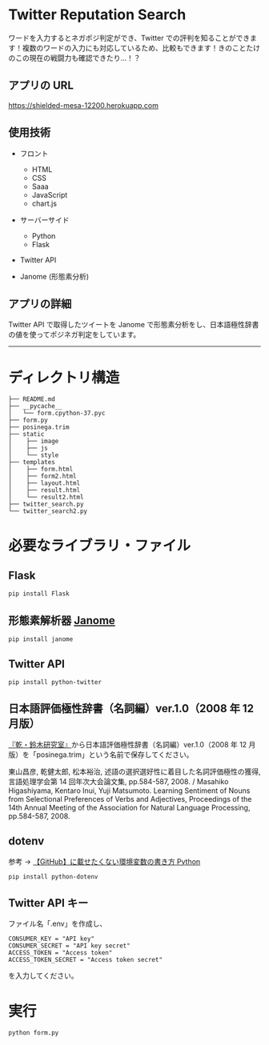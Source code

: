 # Twitter Reputation Search

ワードを入力するとネガポジ判定ができ、Twitter での評判を知ることができます！複数のワードの入力にも対応しているため、比較もできます！きのことたけのこの現在の戦闘力も確認できたり...！？

## アプリの URL

https://shielded-mesa-12200.herokuapp.com

## 使用技術

- フロント

  - HTML
  - CSS
  - Saaa
  - JavaScript
  - chart.js

- サーバーサイド
  - Python
  - Flask
- Twitter API
- Janome (形態素分析)

## アプリの詳細

Twitter API で取得したツイートを Janome で形態素分析をし、日本語極性辞書の値を使ってポジネガ判定をしています。

---

# ディレクトリ構造

```
├── README.md
├── __pycache__
│   └── form.cpython-37.pyc
├── form.py
├── posinega.trim
├── static
│    ├── image
│    ├── js
│    └── style
├── templates
│    ├── form.html
│    ├── form2.html
│    ├── layout.html
│    ├── result.html
│    └── result2.html
├── twitter_search.py
└── twitter_search2.py

```

# 必要なライブラリ・ファイル

## Flask

```
pip install Flask
```

## 形態素解析器 [Janome](https://mocobeta.github.io/janome/)

```
pip install janome
```

## Twitter API

```
pip install python-twitter
```

## 日本語評価極性辞書（名詞編）ver.1.0（2008 年 12 月版）

[『乾・鈴木研究室』](http://www.cl.ecei.tohoku.ac.jp/index.php?Open%20Resources%2FJapanese%20Sentiment%20Polarity%20Dictionary)から日本語評価極性辞書（名詞編）ver.1.0（2008 年 12 月版）を「posinega.trim」という名前で保存してください。

東山昌彦, 乾健太郎, 松本裕治, 述語の選択選好性に着目した名詞評価極性の獲得, 言語処理学会第 14 回年次大会論文集, pp.584-587, 2008. / Masahiko Higashiyama, Kentaro Inui, Yuji Matsumoto. Learning Sentiment of Nouns from Selectional Preferences of Verbs and Adjectives, Proceedings of the 14th Annual Meeting of the Association for Natural Language Processing, pp.584-587, 2008.

## dotenv

参考 → [【GitHub】に載せたくない環境変数の書き方 Python](https://qiita.com/hedgehoCrow/items/2fd56ebea463e7fc0f5b)

```
pip install python-dotenv
```

## Twitter API キー

ファイル名「.env」を作成し、

```
CONSUMER_KEY = "API key"
CONSUMER_SECRET = "API key secret"
ACCESS_TOKEN = "Access token"
ACCESS_TOKEN_SECRET = "Access token secret"
```

を入力してください。

# 実行

```
python form.py
```
